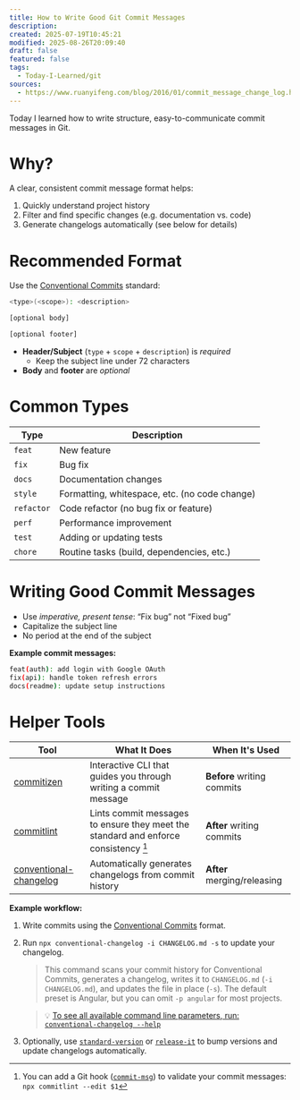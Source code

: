 ```yaml
---
title: How to Write Good Git Commit Messages
description:
created: 2025-07-19T10:45:21
modified: 2025-08-26T20:09:40
draft: false
featured: false
tags:
  - Today-I-Learned/git
sources:
  - https://www.ruanyifeng.com/blog/2016/01/commit_message_change_log.html
---
```


Today I learned how to write structure, easy-to-communicate commit messages in Git.

# Why?

A clear, consistent commit message format helps:

1. Quickly understand project history
2. Filter and find specific changes (e.g. documentation vs. code)
3. Generate changelogs automatically (see below for details)

# Recommended Format

Use the [Conventional Commits](https://www.conventionalcommits.org/) standard:

```bash
<type>(<scope>): <description>

[optional body]

[optional footer]
```

* **Header/Subject** (`type` + `scope` + `description`) is _required_
  * Keep the subject line under 72 characters
* **Body** and **footer** are _optional_

# Common Types

| Type       | Description                                   |
| ---------- | --------------------------------------------- |
| `feat`     | New feature                                   |
| `fix`      | Bug fix                                       |
| `docs`     | Documentation changes                         |
| `style`    | Formatting, whitespace, etc. (no code change) |
| `refactor` | Code refactor (no bug fix or feature)         |
| `perf`     | Performance improvement                       |
| `test`     | Adding or updating tests                      |
| `chore`    | Routine tasks (build, dependencies, etc.)     |

# Writing Good Commit Messages

* Use _imperative, present tense_: “Fix bug” not “Fixed bug”
* Capitalize the subject line
* No period at the end of the subject

**Example commit messages:**

```bash
feat(auth): add login with Google OAuth
fix(api): handle token refresh errors
docs(readme): update setup instructions
```

# Helper Tools

| Tool                                                                                       | What It Does                                                                        | When It's Used              |
| ------------------------------------------------------------------------------------------ | ----------------------------------------------------------------------------------- | --------------------------- |
| [commitizen](https://github.com/commitizen/cz-cli)                                         | Interactive CLI that guides you through writing a commit message                    | **Before** writing commits  |
| [commitlint](https://github.com/conventional-changelog/commitlint)                         | Lints commit messages to ensure they meet the standard and enforce consistency [^1] | **After** writing commits   |
| [conventional-changelog](https://github.com/conventional-changelog/conventional-changelog) | Automatically generates changelogs from commit history                              | **After** merging/releasing |

**Example workflow:**

1. Write commits using the [Conventional Commits](https://www.conventionalcommits.org/) format.
2. Run `npx conventional-changelog -i CHANGELOG.md -s` to update your changelog.

   > This command scans your commit history for Conventional Commits, generates a changelog, writes it to `CHANGELOG.md` (`-i CHANGELOG.md`), and updates the file in place (`-s`). The default preset is Angular, but you can omit `-p angular` for most projects.

   > 💡 [To see all available command line parameters, run: `conventional-changelog --help`](https://github.com/conventional-changelog/conventional-changelog/tree/master/packages/conventional-changelog#usage)

3. Optionally, use [`standard-version`](https://github.com/conventional-changelog/standard-version) or [`release-it`](https://github.com/release-it/release-it) to bump versions and update changelogs automatically.

[^1]: You can add a Git hook ([`commit-msg`](https://git-scm.com/book/ms/v2/Customizing-Git-Git-Hooks)) to validate your commit messages: `npx commitlint --edit $1`
